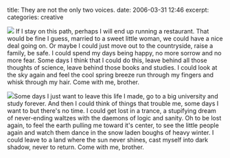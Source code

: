 title: They are not the only two voices.
date: 2006-03-31 12:46
excerpt: 
categories: creative

![](http://davistobias.com/files/2012/03/facelooksright.jpg)
If I stay on this path, perhaps I will end up running a restaurant. That would be fine I guess, married to a sweet little woman, we could have a nice deal going on. Or maybe I could just move out to the countryside, raise a family, be safe. I could spend my days being happy, no more sorrow and no more fear. Some days I think that I could do this, leave behind all those thoughts of science, leave behind those books and studies. I could look at the sky again and feel the cool spring breeze run through my fingers and whisk through my hair. Come with me, brother.

![](http://davistobias.com/files/2012/03/facelooksleft.jpg)Some days I just want to leave this life I made, go to a big university and study forever. And then I could think of things that trouble me, some days I want to but there's no time. I could get lost in a trance, a stupifying dream of never-ending waltzes with the daemons of logic and sanity. Oh to be lost again, to feel the earth pulling me toward it's center, to see the little people again and watch them dance in the snow laden boughs of heavy winter. I could leave to a land where the sun never shines, cast myself into dark shadow, never to return. Come with me, brother.